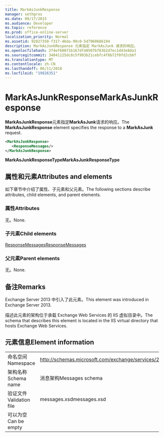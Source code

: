```yaml
---
title: MarkAsJunkResponse
manager: sethgros
ms.date: 09/17/2015
ms.audience: Developer
ms.topic: reference
ms.prod: office-online-server
localization_priority: Normal
ms.assetid: 92827350-f317-46da-99c0-5d7960686194
description: MarkAsJunkResponse 元素指定 MarkAsJunk 请求的响应。
ms.openlocfilehash: 2f4ef60071b167df48507bf83b2d7ec1d43e8da1
ms.sourcegitcommit: 34041125dc8c5f993b21cebfc4f8b72f0fd2cb6f
ms.translationtype: MT
ms.contentlocale: zh-CN
ms.lasthandoff: 06/11/2018
ms.locfileid: "19826351"
---
```

# <a name="markasjunkresponse"></a><span data-ttu-id="1aa5d-103">MarkAsJunkResponse</span><span class="sxs-lookup"><span data-stu-id="1aa5d-103">MarkAsJunkResponse</span></span>

<span data-ttu-id="1aa5d-104">**MarkAsJunkResponse**元素指定**MarkAsJunk**请求的响应。</span><span class="sxs-lookup"><span data-stu-id="1aa5d-104">The **MarkAsJunkResponse** element specifies the response to a **MarkAsJunk** request.</span></span> 
  
```XML
<MarkAsJunkResponse>
   <ResponseMessages/>
</MarkAsJunkResponse>
```

 <span data-ttu-id="1aa5d-105">**MarkAsJunkResponseType**</span><span class="sxs-lookup"><span data-stu-id="1aa5d-105">**MarkAsJunkResponseType**</span></span>
## <a name="attributes-and-elements"></a><span data-ttu-id="1aa5d-106">属性和元素</span><span class="sxs-lookup"><span data-stu-id="1aa5d-106">Attributes and elements</span></span>

<span data-ttu-id="1aa5d-107">如下章节中介绍了属性、子元素和父元素。</span><span class="sxs-lookup"><span data-stu-id="1aa5d-107">The following sections describe attributes, child elements, and parent elements.</span></span>
  
### <a name="attributes"></a><span data-ttu-id="1aa5d-108">属性</span><span class="sxs-lookup"><span data-stu-id="1aa5d-108">Attributes</span></span>

<span data-ttu-id="1aa5d-109">无。</span><span class="sxs-lookup"><span data-stu-id="1aa5d-109">None.</span></span>
  
### <a name="child-elements"></a><span data-ttu-id="1aa5d-110">子元素</span><span class="sxs-lookup"><span data-stu-id="1aa5d-110">Child elements</span></span>

[<span data-ttu-id="1aa5d-111">ResponseMessages</span><span class="sxs-lookup"><span data-stu-id="1aa5d-111">ResponseMessages</span></span>](responsemessages.md)
  
### <a name="parent-elements"></a><span data-ttu-id="1aa5d-112">父元素</span><span class="sxs-lookup"><span data-stu-id="1aa5d-112">Parent elements</span></span>

<span data-ttu-id="1aa5d-113">无。</span><span class="sxs-lookup"><span data-stu-id="1aa5d-113">None.</span></span>
  
## <a name="remarks"></a><span data-ttu-id="1aa5d-114">备注</span><span class="sxs-lookup"><span data-stu-id="1aa5d-114">Remarks</span></span>

<span data-ttu-id="1aa5d-115">Exchange Server 2013 中引入了此元素。</span><span class="sxs-lookup"><span data-stu-id="1aa5d-115">This element was introduced in Exchange Server 2013.</span></span>
  
<span data-ttu-id="1aa5d-116">描述此元素的架构位于承载 Exchange Web Services 的 IIS 虚拟目录中。</span><span class="sxs-lookup"><span data-stu-id="1aa5d-116">The schema that describes this element is located in the IIS virtual directory that hosts Exchange Web Services.</span></span>
  
## <a name="element-information"></a><span data-ttu-id="1aa5d-117">元素信息</span><span class="sxs-lookup"><span data-stu-id="1aa5d-117">Element information</span></span>

|||
|:-----|:-----|
|<span data-ttu-id="1aa5d-118">命名空间</span><span class="sxs-lookup"><span data-stu-id="1aa5d-118">Namespace</span></span>  <br/> |http://schemas.microsoft.com/exchange/services/2006/messages  <br/> |
|<span data-ttu-id="1aa5d-119">架构名称</span><span class="sxs-lookup"><span data-stu-id="1aa5d-119">Schema name</span></span>  <br/> |<span data-ttu-id="1aa5d-120">消息架构</span><span class="sxs-lookup"><span data-stu-id="1aa5d-120">Messages schema</span></span>  <br/> |
|<span data-ttu-id="1aa5d-121">验证文件</span><span class="sxs-lookup"><span data-stu-id="1aa5d-121">Validation file</span></span>  <br/> |<span data-ttu-id="1aa5d-122">messages.xsd</span><span class="sxs-lookup"><span data-stu-id="1aa5d-122">messages.xsd</span></span>  <br/> |
|<span data-ttu-id="1aa5d-123">可以为空</span><span class="sxs-lookup"><span data-stu-id="1aa5d-123">Can be empty</span></span>  <br/> ||
   

